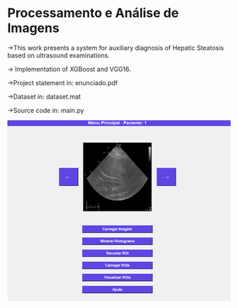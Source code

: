 # Processamento e Análise de Imagens

<p>->This work presents a system for auxiliary diagnosis of Hepatic Steatosis based on ultrasound examinations.</p>
<p>-> Implementation of XGBoost and VGG16.</p>
<p>->Project statement in: enunciado.pdf</p>
<p>->Dataset in: dataset.mat</p>
<p>->Source code in: main.py</p>

![alt text](https://github.com/MarceloReisxz/PUC-Minas/blob/main/Processamento-de-Imagens/tela_aplicacao.png)

